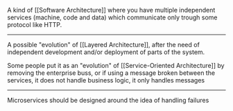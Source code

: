 A kind of [[Software Architecture]] where you have multiple independent services (machine, code and data) which communicate only trough some protocol like HTTP.

---

A possible "evolution" of [[Layered Architecture]], after the need of independent development and/or deployment of parts of the system.

Some people put it as an "evolution" of [[Service-Oriented Architecture]] by removing the enterprise buss, or if using a message broken between the services, it does not handle business logic, it only handles messages

---

Microservices should be designed around the idea of handling failures